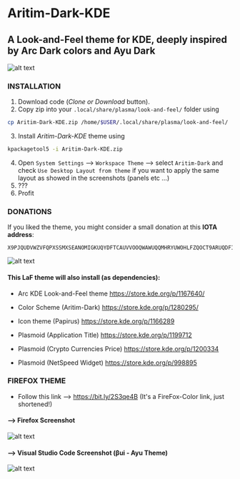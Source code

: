 # Aritim-Dark-KDE

## A Look-and-Feel theme for KDE, deeply inspired by Arc Dark colors and Ayu Dark 

![alt text](https://raw.githubusercontent.com/Mrcuve0/Aritim-Dark-KDE/master/Screenshots/Desktop.png)

### INSTALLATION

1. Download code (*Clone or Download* button).
2. Copy zip into your ```.local/share/plasma/look-and-feel/``` folder using 
```bash
cp Aritim-Dark-KDE.zip /home/$USER/.local/share/plasma/look-and-feel/
```
3. Install *Aritim-Dark-KDE* theme using
```bash
kpackagetool5 -i Aritim-Dark-KDE.zip
```
4. Open `System Settings` --> `Workspace Theme` --> select `Aritim-Dark` and check `Use Desktop Layout from theme` if you want to apply the same layout as showed in the screenshots (panels etc ...)
7. ???
8. Profit

### DONATIONS
If you liked the theme, you might consider a small donation at this **IOTA address**:
```
X9PJQUDVWZVFQPXSSMXSEANOMIGKUQYDFTCAUVVOOQWAWUQQMHRYUWOHLFZQOCT9ARUQDFIIUSWMGJMICUDOC9XOUY
```
![alt text](https://raw.githubusercontent.com/Mrcuve0/Aritim-Dark-KDE/master/QRCode.jpg)


#### This LaF theme will also install (as dependencies):

* Arc KDE Look-and-Feel theme
https://store.kde.org/p/1167640/

* Color Scheme (Aritim-Dark)
https://store.kde.org/p/1280295/

* Icon theme (Papirus)
https://store.kde.org/p/1166289

* Plasmoid (Application Title)
https://store.kde.org/p/1199712

* Plasmoid (Crypto Currencies Price)
https://store.kde.org/p/1200334

* Plasmoid (NetSpeed Widget)
https://store.kde.org/p/998895

### FIREFOX THEME
* Follow this link --> https://bit.ly/2S3qe4B (It's a FireFox-Color link, just shortened!)

#### --> Firefox Screenshot

![alt text](https://raw.githubusercontent.com/Mrcuve0/Aritim-Dark-KDE/master/Screenshots/FirefoxTheme.png)

#### --> Visual Studio Code Screenshot (βui - Ayu Theme)

![alt text](https://raw.githubusercontent.com/Mrcuve0/Aritim-Dark-KDE/master/Screenshots/VSCode.png)
